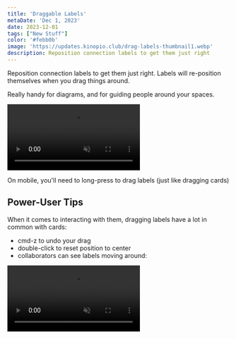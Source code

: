 ```yaml
---
title: 'Draggable Labels'
metaDate: 'Dec 1, 2023'
date: 2023-12-01
tags: ["New Stuff"]
color: '#febb0b'
image: 'https://updates.kinopio.club/drag-labels-thumbnail1.webp'
description: Reposition connection labels to get them just right
---
```


Reposition connection labels to get them just right. Labels will re-position themselves when you drag things around.

Really handy for diagrams, and for guiding people around your spaces.

<p>
<video class="wide" autoplay loop muted playsinline>
  <source src="https://updates.kinopio.club/drag-labels1.mp4">
</video>
</p>

On mobile, you'll need to long-press to drag labels (just like dragging cards)

## Power-User Tips

When it comes to interacting with them, dragging labels have a lot in common with cards:

- cmd-z to undo your drag
- double-click to reset position to center
- collaborators can see labels moving around:

<p>
<video class="wide" autoplay loop muted playsinline>
  <source src="https://updates.kinopio.club/drag-label-collab.mp4">
</video>
</p>
